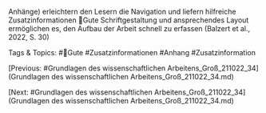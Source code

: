 Anhänge) erleichtern den Lesern die Navigation und liefern hilfreiche 
Zusatzinformationen
Gute Schriftgestaltung und ansprechendes Layout ermöglichen es, den 
Aufbau der Arbeit schnell zu erfassen
(Balzert et al., 2022, S. 30)

   Tags & Topics:
   #Gute
   #Zusatzinformationen
   #Anhang
   #Zusatzinformation

[Previous: #Grundlagen des wissenschaftlichen Arbeitens_Groß_211022_34](Grundlagen des wissenschaftlichen Arbeitens_Groß_211022_34.md)

[Next: #Grundlagen des wissenschaftlichen Arbeitens_Groß_211022_34](Grundlagen des wissenschaftlichen Arbeitens_Groß_211022_34.md)